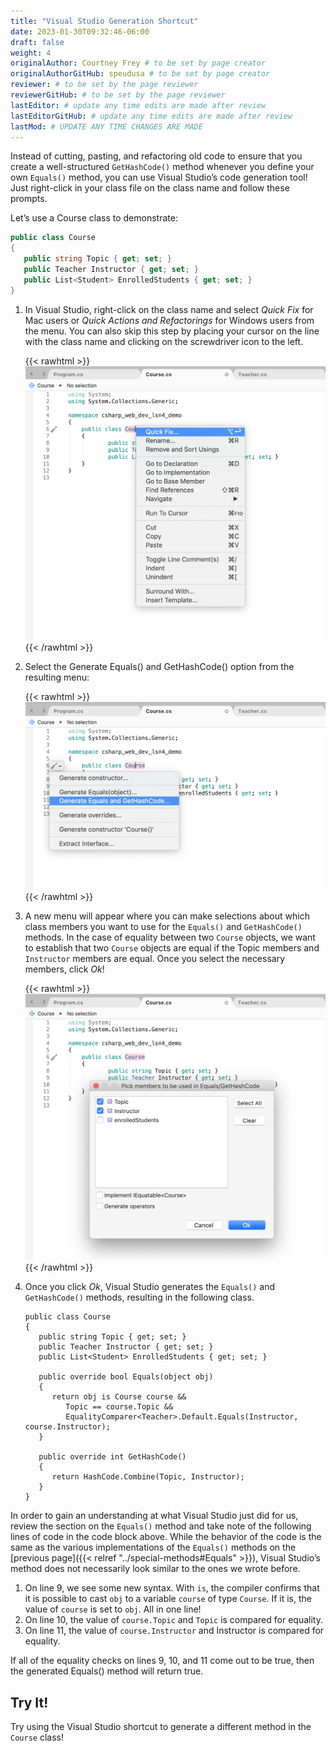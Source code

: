 ```yaml
---
title: "Visual Studio Generation Shortcut"
date: 2023-01-30T09:32:46-06:00
draft: false
weight: 4
originalAuthor: Courtney Frey # to be set by page creator
originalAuthorGitHub: speudusa # to be set by page creator
reviewer: # to be set by the page reviewer
reviewerGitHub: # to be set by the page reviewer
lastEditor: # update any time edits are made after review
lastEditorGitHub: # update any time edits are made after review
lastMod: # UPDATE ANY TIME CHANGES ARE MADE
---
```


Instead of cutting, pasting, and refactoring old code to ensure that you create a well-structured `GetHashCode()` method whenever you define your own `Equals()` method, you can use Visual Studio’s code generation tool! Just right-click in your class file on the class name and follow these prompts.

Let’s use a Course class to demonstrate:

```csharp
public class Course
{
   public string Topic { get; set; }
   public Teacher Instructor { get; set; }
   public List<Student> EnrolledStudents { get; set; }
}

```

1. In Visual Studio, right-click on the class name and select *Quick Fix* for Mac users or *Quick Actions and Refactorings* for Windows users from the menu. You can also skip this step by placing your cursor on the line with the class name and clicking on the screwdriver icon to the left.

   {{< rawhtml >}}
   <img src="../pictures/select-quick-fix.png" alt="Menu for finding Quick Fix option" />
   {{< /rawhtml >}}

1. Select the Generate Equals() and GetHashCode() option from the resulting menu:

   {{< rawhtml >}}
   <img src="../pictures/generate-equals.png" alt="Diagram explaining equality" />
   {{< /rawhtml >}}

1. A new menu will appear where you can make selections about which class members you want to use for the `Equals()` and `GetHashCode()` methods. In the case of equality between two `Course` objects, we want to establish that two `Course` objects are equal if the Topic members and `Instructor` members are equal. Once you select the necessary members, click *Ok*!

   {{< rawhtml >}}
   <img src="../pictures/make-selections.png" alt="Diagram explaining equality" />
   {{< /rawhtml >}}

1. Once you click *Ok*, Visual Studio generates the `Equals()` and `GetHashCode()` methods, resulting in the following class.


   ```csharp{linenos=table,hl_lines=[9, 10, 11],linenostart=1}
   public class Course
   {
      public string Topic { get; set; }
      public Teacher Instructor { get; set; }
      public List<Student> EnrolledStudents { get; set; }

      public override bool Equals(object obj)
      {
         return obj is Course course &&
            Topic == course.Topic &&
            EqualityComparer<Teacher>.Default.Equals(Instructor, course.Instructor);
      }

      public override int GetHashCode()
      {
         return HashCode.Combine(Topic, Instructor);
      }
   }
   ```
In order to gain an understanding at what Visual Studio just did for us, review the section on the `Equals()` method and take note of the following lines of code in the code block above. While the behavior of the code is the same as the various implementations of the `Equals()` methods on the [previous page]({{< relref "../special-methods#Equals" >}}), Visual Studio’s method does not necessarily look similar to the ones we wrote before.

   1. On line 9, we see some new syntax. With `is`, the compiler confirms that it is possible to cast `obj` to a variable `course` of type `Course`. If it is, the value of `course` is set to `obj`. All in one line!
   1. On line 10, the value of `course.Topic` and `Topic` is compared for equality.
   1. On line 11, the value of `course.Instructor` and Instructor is compared for equality.
   
If all of the equality checks on lines 9, 10, and 11 come out to be true, then the generated Equals() method will return true.

## Try It!

Try using the Visual Studio shortcut to generate a different method in the `Course` class!